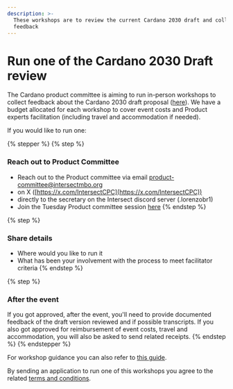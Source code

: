 ```yaml
---
description: >-
  These workshops are to review the current Cardano 2030 draft and collect
  feedback
---
```


# Run one of the Cardano 2030 Draft review

The Cardano product committee is aiming to run in-person workshops to collect feedback about the Cardano 2030 draft proposal ([here](https://product.cardano.intersectmbo.org/vision)). We have a budget allocated for each workshop to cover event costs and Product experts facilitation (including travel and accommodation if needed).

If you would like to run one:

{% stepper %}
{% step %}
### Reach out to Product Committee

* Reach out to the Product committee via email [product-committee@intersectmbo.org](mailto:product-committee@intersectmbo.org)&#x20;
* on X ([https://x.com/IntersectCPC](https://x.com/IntersectCPC))
* directly to the secretary on the Intersect discord server (.lorenzobr1)
* Join the Tuesday Product committee session [here](https://luma.com/intersectProductCommittee)
{% endstep %}

{% step %}
### Share details

* Where would you like to run it
* What has been your involvement with the process to meet facilitator criteria
{% endstep %}

{% step %}
### After the event

If you got approved, after the event, you'll need to provide documented feedback of the draft version reviewed and if possible transcripts. If you also got approved for reimbursement of event costs, travel and accommodation, you will also be asked to send related receipts.&#x20;
{% endstep %}
{% endstepper %}

For workshop guidance you can also refer to [this guide](https://docs.google.com/document/d/1g9v0rrQ9FZAvkFF_Nplw4DqNr7Z-0zKaVtXKi0485Eo/edit?usp=sharing).



By sending an application to run one of this workshops you agree to the related [terms and conditions](https://docs.google.com/document/d/1JUMMa_nMl3Y66Ax_GPrFa2rRKNqPH081/edit?usp=sharing\&ouid=108223542668093509487\&rtpof=true\&sd=true).

